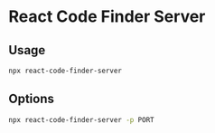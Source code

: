 # React Code Finder Server

## Usage

```bash
npx react-code-finder-server
```

## Options

```bash
npx react-code-finder-server -p PORT
```
